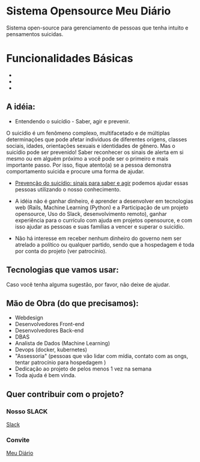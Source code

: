 # Sistema Opensource Meu Diário

Sistema open-source para gerenciamento de pessoas que tenha intuito e pensamentos suicidas.

# Funcionalidades Básicas


*
*
*



## A idéia:

- Entendendo o suicídio - Saber, agir e prevenir.

O suicídio é um fenômeno complexo, multifacetado e de múltiplas determinações que pode afetar indivíduos de diferentes origens, classes sociais, idades, orientações sexuais e identidades de gênero. Mas o suicídio pode ser prevenido! Saber reconhecer os sinais de alerta em si mesmo ou em alguém próximo a você pode ser o primeiro e mais importante passo. Por isso, fique atento(a) se a pessoa demonstra comportamento suicida e procure uma forma de ajudar.
- [Prevenção do suicídio: sinais para saber e agir](http://portalms.saude.gov.br/saude-de-a-z/suicidio) podemos ajudar essas pessoas utilizando o nosso conhecimento.

- A idéia não é ganhar dinheiro, é aprender a desenvolver em tecnologias web (Rails, Machine Learning (Python) e a  Participação de um projeto opensource, Uso do Slack, desenvolvimento remoto), ganhar experiência para o  currículo com ajuda em projetos opensource, e com isso ajudar as pessoas e suas famílias a vencer e superar o suicídio.


- Não há interesse em receber nenhum dinheiro do governo nem ser atrelado a político ou qualquer partido, sendo que a hospedagem é toda por conta do projeto (ver patrocínio).

## Tecnologias que vamos usar:



 Caso você tenha alguma sugestão, por favor, não deixe de ajudar.

## Mão de Obra (do que precisamos):

- Webdesign
- Desenvolvedores Front-end
- Desenvolvedores Back-end
- DBAS
- Analista de Dados (Machine Learning)
- Devops (docker, kubernetes)
- "Assessoria" (pessoas que vão lidar com mídia, contato com as ongs, tentar patrocínio para hospedagem )
- Dedicação ao projeto de pelos menos 1 vez na semana
- Toda ajuda é bem vinda.

## Quer contribuir com o projeto?

### Nosso SLACK
[Slack](meudiario.slack.com)

### Convite
[Meu Diário](https://join.slack.com/t/meudiario/shared_invite/enQtNTE5MjIwMDE2MTE3LTAzZjZiNGRmNWI0ZTlmNGU3ZTdjNmRkMjVlOGI0MTMzOWQ4ZmVlNGE4MzAxNWY4OGVlNzg4ZTY5NjAwYTY2MWI)
